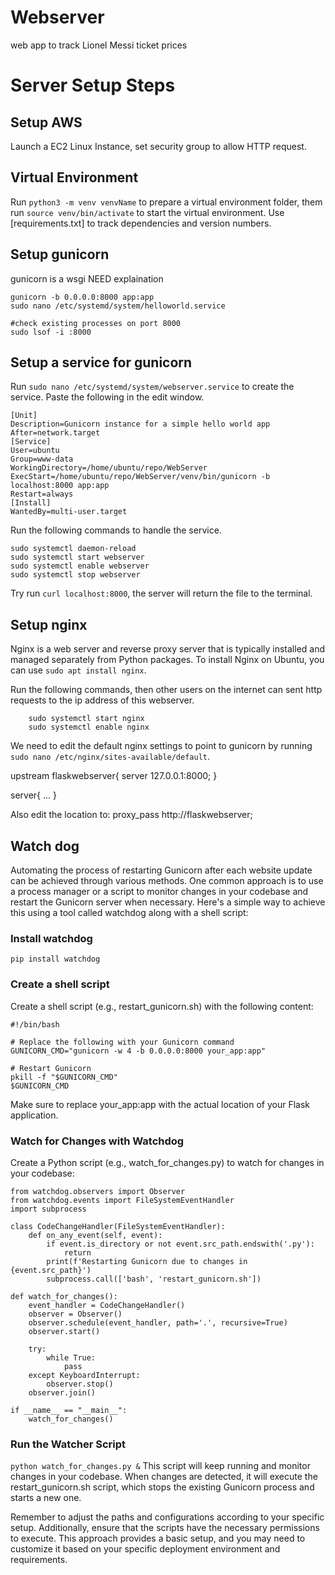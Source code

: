 # Webserver
web app to track Lionel Messi ticket prices

# Server Setup Steps
## Setup AWS
Launch a EC2 Linux Instance, set security group to allow HTTP request. 

## Virtual Environment
Run `python3 -m venv venvName` to prepare a virtual environment folder, them run `source venv/bin/activate` to start the virtual environment. Use [requirements.txt] to track dependencies and version numbers.

## Setup gunicorn
gunicorn is a wsgi NEED explaination

    gunicorn -b 0.0.0.0:8000 app:app
    sudo nano /etc/systemd/system/helloworld.service

    #check existing processes on port 8000
    sudo lsof -i :8000

## Setup a service for gunicorn
Run `sudo nano /etc/systemd/system/webserver.service` to create the service. Paste the following in the edit window.
```
[Unit]
Description=Gunicorn instance for a simple hello world app
After=network.target
[Service]
User=ubuntu
Group=www-data
WorkingDirectory=/home/ubuntu/repo/WebServer
ExecStart=/home/ubuntu/repo/WebServer/venv/bin/gunicorn -b localhost:8000 app:app
Restart=always 
[Install]
WantedBy=multi-user.target
```

Run the following commands to handle the service.
```
sudo systemctl daemon-reload
sudo systemctl start webserver
sudo systemctl enable webserver
sudo systemctl stop webserver
```

Try run `curl localhost:8000`, the server will return the file to the terminal.

## Setup nginx
Nginx is a web server and reverse proxy server that is typically installed and managed separately from Python packages. To install Nginx on Ubuntu, you can use `sudo apt install nginx`.

Run the following commands, then other users on the internet can sent http requests to the ip address of this webserver.
```
    sudo systemctl start nginx
    sudo systemctl enable nginx
```
We need to edit the default nginx settings to point to gunicorn by running `sudo nano /etc/nginx/sites-available/default`.

upstream flaskwebserver{
        server 127.0.0.1:8000;
}

server{
    ...
}

Also edit the location to:
proxy_pass http://flaskwebserver;

## Watch dog
Automating the process of restarting Gunicorn after each website update can be achieved through various methods.
One common approach is to use a process manager or a script to monitor changes in your codebase and restart the Gunicorn server when necessary.
Here's a simple way to achieve this using a tool called watchdog along with a shell script:

### Install watchdog
`pip install watchdog`

### Create a shell script
Create a shell script (e.g., restart_gunicorn.sh) with the following content:

```
#!/bin/bash

# Replace the following with your Gunicorn command
GUNICORN_CMD="gunicorn -w 4 -b 0.0.0.0:8000 your_app:app"

# Restart Gunicorn
pkill -f "$GUNICORN_CMD"
$GUNICORN_CMD
```

Make sure to replace your_app:app with the actual location of your Flask application.

### Watch for Changes with Watchdog
Create a Python script (e.g., watch_for_changes.py) to watch for changes in your codebase:
```
from watchdog.observers import Observer
from watchdog.events import FileSystemEventHandler
import subprocess

class CodeChangeHandler(FileSystemEventHandler):
    def on_any_event(self, event):
        if event.is_directory or not event.src_path.endswith('.py'):
            return
        print(f'Restarting Gunicorn due to changes in {event.src_path}')
        subprocess.call(['bash', 'restart_gunicorn.sh'])

def watch_for_changes():
    event_handler = CodeChangeHandler()
    observer = Observer()
    observer.schedule(event_handler, path='.', recursive=True)
    observer.start()

    try:
        while True:
            pass
    except KeyboardInterrupt:
        observer.stop()
    observer.join()

if __name__ == "__main__":
    watch_for_changes()

```

### Run the Watcher Script
`python watch_for_changes.py &`
This script will keep running and monitor changes in your codebase. When changes are detected, it will execute the restart_gunicorn.sh script, which stops the existing Gunicorn process and starts a new one.

Remember to adjust the paths and configurations according to your specific setup. Additionally, ensure that the scripts have the necessary permissions to execute. This approach provides a basic setup, and you may need to customize it based on your specific deployment environment and requirements.
